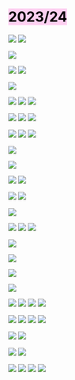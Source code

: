 # <mark style="background: #FFB8EBA6;">2023/24</mark>

![](https://i.imgur.com/1IZ51XG.png)
![](https://i.imgur.com/aMgzBXU.png)

![](https://i.imgur.com/O4Tul3s.png)

![](https://i.imgur.com/9vQFHe9.png)
![](https://i.imgur.com/emAgM40.png)

![](https://i.imgur.com/rBcPOUN.png)

![](https://i.imgur.com/4oOlGaC.png)
![](https://i.imgur.com/sUxVUVD.png)
![](https://i.imgur.com/c6rmjtT.png)

![](https://i.imgur.com/VaX1anh.png)
![](https://i.imgur.com/SK09bXI.png)
![](https://i.imgur.com/4okrEZ4.png)

![](https://i.imgur.com/KwFuzWu.png)
![](https://i.imgur.com/3bG8GRg.png)
![](https://i.imgur.com/6tHY8co.png)

![](https://i.imgur.com/tpsfNHv.png)

![](https://i.imgur.com/SrEqSm0.png)


![](https://i.imgur.com/S9yeVr3.png)
![](https://i.imgur.com/RmkqNvR.png)

![](https://i.imgur.com/jp2Rnnw.png)
![](https://i.imgur.com/aXn6yE5.png)

![](https://i.imgur.com/kMpU6Lf.png)


![](https://i.imgur.com/QfdhFUF.png)
![](https://i.imgur.com/twTTkcN.png)
![](https://i.imgur.com/ee0hqtW.png)


![](https://i.imgur.com/W4cA8Z2.png)

![](https://i.imgur.com/GDpOO8X.png)

![](https://i.imgur.com/i3F11C5.png)

![](https://i.imgur.com/WT6Z1JU.png)

![](https://i.imgur.com/SsDJZBO.png)
![](https://i.imgur.com/7AcXUA7.png)
![](https://i.imgur.com/DJcGScv.png)
![](https://i.imgur.com/kahSjr0.png)

![](https://i.imgur.com/msfk4iS.png)
![](https://i.imgur.com/FkSekAJ.png)
![](https://i.imgur.com/AOfOyI7.png)
![](https://i.imgur.com/LkDwcQu.png)

![](https://i.imgur.com/lOBSBJF.png)
![](https://i.imgur.com/WqmP6Y9.png)

![](https://i.imgur.com/3vpoUgp.png)
![](https://i.imgur.com/kR8RLpd.png)

![](https://i.imgur.com/FYoGpv1.png)
![](https://i.imgur.com/H9HA7AW.png)
![](https://i.imgur.com/v7Cyd7x.png)
![](https://i.imgur.com/o1uJhUe.png)
